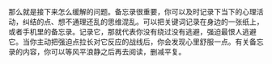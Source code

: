 那么就是接下来怎么缓解的问题。备忘录很重要，你可以及时记录下当下的心理活动，纠结的点、想不通理还乱的思维混乱。可以把关键词记录在身边的一张纸上，或者手机里的备忘录。记录它，那就代表你没有绕过没有逃避，强迫最恨人逃避它。当你主动把强迫点拉长对它反应的战线后，你会发现心里舒服一点。有关备忘录的内容，你可以等风平浪静之后再去阅读，删减平复。